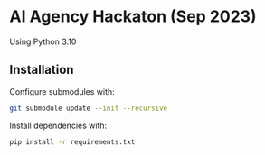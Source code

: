 # AI Agency Hackaton (Sep 2023)

Using Python 3.10

## Installation

Configure submodules with:
```bash
git submodule update --init --recursive
```

Install dependencies with:
```bash
pip install -r requirements.txt
```

